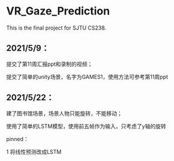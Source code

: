 # VR_Gaze_Prediction

This is the final project for SJTU CS238.


## 2021/5/9：
提交了第11周汇报ppt和录制的视频；

提交了简单的unity场景，名字为GAMES1，使用方法可参考第11周ppt



## 2021/5/22：

建了图书馆场景，场景人物只能旋转，不能移动；

使用了简单的LSTM模型，使用前五帧作为输入，只考虑了y轴的旋转

pinned：

1 将线性预测改成LSTM


